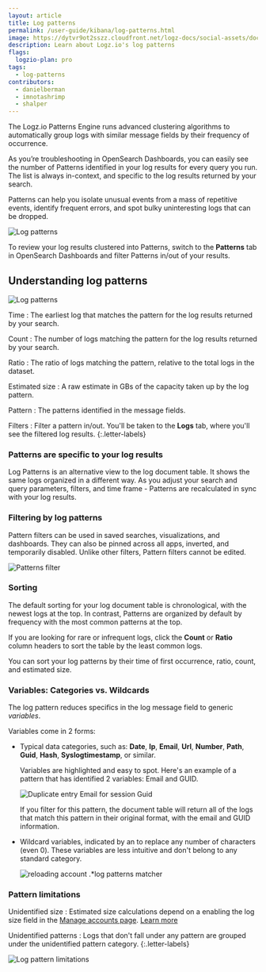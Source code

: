 ```yaml
---
layout: article
title: Log patterns
permalink: /user-guide/kibana/log-patterns.html
image: https://dytvr9ot2sszz.cloudfront.net/logz-docs/social-assets/docs-social.jpg
description: Learn about Logz.io's log patterns
flags:
  logzio-plan: pro
tags:
  - log-patterns
contributors:
  - danielberman
  - imnotashrimp
  - shalper
---
```


The Logz.io Patterns Engine runs advanced clustering algorithms to automatically group logs with similar message fields by their frequency of occurrence.

As you’re troubleshooting in OpenSearch Dashboards, you can easily see the number of Patterns identified in your log results for every query you run. The list is always in-context, and specific to the log results returned by your search.

Patterns can help you isolate unusual events from a mass of repetitive events, identify frequent errors, and spot bulky uninteresting logs that can be dropped.

![Log patterns](https://dytvr9ot2sszz.cloudfront.net/logz-docs/osd-discover/patterns-in-discover.png)

To review your log results clustered into Patterns, switch to the **Patterns** tab in OpenSearch Dashboards and filter Patterns in/out of your results.

## Understanding log patterns

![Log patterns](https://dytvr9ot2sszz.cloudfront.net/logz-docs/kibana/log-patterns-table-1.png)

Time
: The earliest log that matches the pattern for the log results returned by your search.

Count
: The number of logs matching the pattern for the log results returned by your search.

Ratio
: The ratio of logs matching the pattern,
  relative to the total logs in the dataset.

Estimated size
: A raw estimate in GBs of the capacity taken up by the log pattern.

Pattern
: The patterns identified in the message fields.

Filters
: Filter a pattern in/out. You'll be taken to the **Logs** tab, where you'll see the filtered log results.
{:.letter-labels}

### Patterns are specific to your log results

Log Patterns is an alternative view to the log document table. It shows the same logs organized in a different way. As you adjust your search and query parameters, filters, and time frame - Patterns are recalculated in sync with your log results.

### Filtering by log patterns

Pattern filters can be used in saved searches, visualizations, and dashboards. They can also be pinned across all apps, inverted, and temporarily disabled. Unlike other filters, Pattern filters cannot be edited.
  
![Patterns filter](https://dytvr9ot2sszz.cloudfront.net/logz-docs/kibana/patterns-filter1.png)

### Sorting 

The default sorting for your log document table is chronological, with the newest logs at the top. In contrast, Patterns are organized by default by frequency with the most common patterns at the top.

If you are looking for rare or infrequent logs, click the **Count** or **Ratio** column headers to sort the table by the least common logs.

You can sort your log patterns by their time of first occurrence, ratio, count, and estimated size.

### Variables: Categories vs. Wildcards

The log pattern reduces specifics in the log message field to generic _variables_.

Variables come in 2 forms: 

* Typical data categories, such as: **Date**, **Ip**, **Email**, **Url**, **Number**, **Path**, **Guid**, **Hash**, **Syslogtimestamp**, or similar.

  Variables are highlighted and easy to spot. Here's an example of a pattern that has identified 2 variables: Email and GUID.

  ![Duplicate entry `Email` for session `Guid`](https://dytvr9ot2sszz.cloudfront.net/logz-docs/kibana/sample-pattern1.png)

  If you filter for this pattern, the document table will return all of the logs that match this pattern in their original format, with the email and GUID information.

* Wildcard variables, indicated by an **<i class="fas fa-asterisk"></i>** to replace any number of characters (even 0). These variables are less intuitive and don't belong to any standard category. 

  ![reloading account `.*`log patterns matcher](https://dytvr9ot2sszz.cloudfront.net/logz-docs/kibana/sample-pattern2.png)

### Pattern limitations

Unidentified size
: Estimated size calculations depend on a enabling the log size field in the [Manage accounts page](https://app.logz.io/#/dashboard/settings/manage-accounts). [Learn more](https://docs.logz.io/user-guide/accounts/manage-account-usage.html#enabling-account-utilization-metrics-and-log-size)

Unidentified patterns 
: Logs that don't fall under any pattern are grouped under the unidentified pattern category.
{:.letter-labels}

![Log pattern limitations](https://dytvr9ot2sszz.cloudfront.net/logz-docs/kibana/log-pattern-limitations_aug2021.png)

